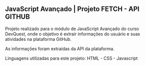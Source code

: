 ## JavaScript Avançado | Projeto FETCH - API GITHUB
Projeto realizado para o módulo de JavaScript Avançado do curso DevQuest, onde o objetivo é extrair informações do usuário e suas atividades na plataforma GitHub.

As informações foram extraídas da API da plataforma.

Linguagens utilizadas para este projeto:
HTML - CSS  - Javascript